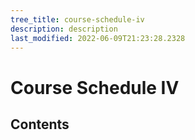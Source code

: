 ```yaml
---
tree_title: course-schedule-iv
description: description
last_modified: 2022-06-09T21:23:28.2328
---
```


# Course Schedule IV

## Contents
